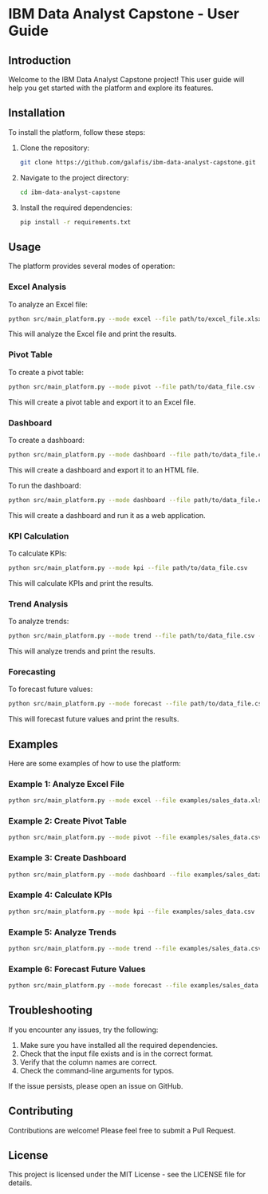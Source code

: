# IBM Data Analyst Capstone - User Guide

## Introduction

Welcome to the IBM Data Analyst Capstone project! This user guide will help you get started with the platform and explore its features.

## Installation

To install the platform, follow these steps:

1. Clone the repository:
   ```bash
   git clone https://github.com/galafis/ibm-data-analyst-capstone.git
   ```

2. Navigate to the project directory:
   ```bash
   cd ibm-data-analyst-capstone
   ```

3. Install the required dependencies:
   ```bash
   pip install -r requirements.txt
   ```

## Usage

The platform provides several modes of operation:

### Excel Analysis

To analyze an Excel file:

```bash
python src/main_platform.py --mode excel --file path/to/excel_file.xlsx
```

This will analyze the Excel file and print the results.

### Pivot Table

To create a pivot table:

```bash
python src/main_platform.py --mode pivot --file path/to/data_file.csv --index category --values revenue --output path/to/output.xlsx
```

This will create a pivot table and export it to an Excel file.

### Dashboard

To create a dashboard:

```bash
python src/main_platform.py --mode dashboard --file path/to/data_file.csv --title "My Dashboard" --output path/to/dashboard.html
```

This will create a dashboard and export it to an HTML file.

To run the dashboard:

```bash
python src/main_platform.py --mode dashboard --file path/to/data_file.csv --run
```

This will create a dashboard and run it as a web application.

### KPI Calculation

To calculate KPIs:

```bash
python src/main_platform.py --mode kpi --file path/to/data_file.csv
```

This will calculate KPIs and print the results.

### Trend Analysis

To analyze trends:

```bash
python src/main_platform.py --mode trend --file path/to/data_file.csv --date-col date --value-col value
```

This will analyze trends and print the results.

### Forecasting

To forecast future values:

```bash
python src/main_platform.py --mode forecast --file path/to/data_file.csv --date-col date --value-col value --steps 10 --model-type arima
```

This will forecast future values and print the results.

## Examples

Here are some examples of how to use the platform:

### Example 1: Analyze Excel File

```bash
python src/main_platform.py --mode excel --file examples/sales_data.xlsx
```

### Example 2: Create Pivot Table

```bash
python src/main_platform.py --mode pivot --file examples/sales_data.csv --index region --columns product --values sales --aggfunc sum --output examples/sales_pivot.xlsx
```

### Example 3: Create Dashboard

```bash
python src/main_platform.py --mode dashboard --file examples/sales_data.csv --title "Sales Dashboard" --output examples/sales_dashboard.html
```

### Example 4: Calculate KPIs

```bash
python src/main_platform.py --mode kpi --file examples/sales_data.csv
```

### Example 5: Analyze Trends

```bash
python src/main_platform.py --mode trend --file examples/sales_data.csv --date-col date --value-col sales
```

### Example 6: Forecast Future Values

```bash
python src/main_platform.py --mode forecast --file examples/sales_data.csv --date-col date --value-col sales --steps 12 --model-type sarima
```

## Troubleshooting

If you encounter any issues, try the following:

1. Make sure you have installed all the required dependencies.
2. Check that the input file exists and is in the correct format.
3. Verify that the column names are correct.
4. Check the command-line arguments for typos.

If the issue persists, please open an issue on GitHub.

## Contributing

Contributions are welcome! Please feel free to submit a Pull Request.

## License

This project is licensed under the MIT License - see the LICENSE file for details.
